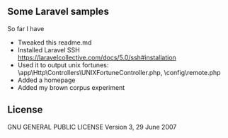 
## Some Laravel samples

So far I have

- Tweaked this readme.md
- Installed Laravel SSH https://laravelcollective.com/docs/5.0/ssh#installation
- Used it to output unix fortunes: \app\Http\Controllers\UNIXFortuneController.php, \config\remote.php
- Added a homepage
- Added my brown corpus experiment

## License

 GNU GENERAL PUBLIC LICENSE
                       Version 3, 29 June 2007

